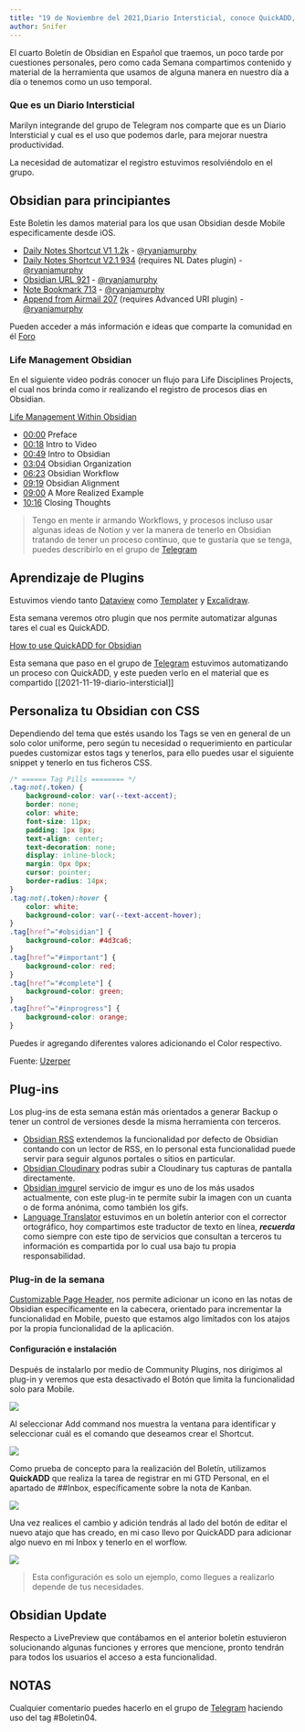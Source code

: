 ```yaml
---
title: "19 de Noviembre del 2021,Diario Intersticial, conoce QuickADD, generando "
author: Snifer
---
```


El cuarto Boletín de Obsidian en Español que traemos, un poco tarde por cuestiones personales, pero como cada Semana compartimos contenido y material de la herramienta que usamos de alguna manera en nuestro día a día o tenemos como un uso temporal.



### Que es un Diario Intersticial 

Marilyn integrande del grupo de Telegram nos comparte que es un Diario Intersticial y cual es el uso que podemos darle, para mejorar nuestra productividad. 

La necesidad de automatizar el registro estuvimos resolviéndolo en el grupo. 

## Obsidian para principiantes

Este Boletin les damos material para los que usan Obsidian desde Mobile especificamente desde iOS.

-   [Daily Notes Shortcut V1 1.2k](https://www.icloud.com/shortcuts/8a62a83b13f14aeb85ad021dcc1793d6) - [@ryanjamurphy](https://forum.obsidian.md/u/ryanjamurphy)
-   [Daily Notes Shortcut V2.1 934](https://www.icloud.com/shortcuts/d441152cb2604cb6916ffa892b55d24e) (requires NL Dates plugin) - [@ryanjamurphy](https://forum.obsidian.md/u/ryanjamurphy)
-   [Obsidian URL 921](https://www.icloud.com/shortcuts/fde1a82c7efa449192b3b97220cffebc) - [@ryanjamurphy](https://forum.obsidian.md/u/ryanjamurphy)
-   [Note Bookmark 713](https://www.icloud.com/shortcuts/8b36378ac7cf460abebaab30eea0f03f) - [@ryanjamurphy](https://forum.obsidian.md/u/ryanjamurphy)
-   [Append from Airmail 207](https://www.icloud.com/shortcuts/2f67013e50f34a1ba5a2ee4c879bb770) (requires Advanced URI plugin) - [@ryanjamurphy](https://forum.obsidian.md/u/ryanjamurphy)

Pueden acceder a más información e ideas que comparte la comunidad en él [Foro](https://forum.obsidian.md/t/ios-shortcuts-share-your-ideas/)

### Life Management Obsidian 

En el siguiente video podrás conocer un flujo para Life Disciplines Projects, el cual nos brinda como ir realizando el registro de procesos dias en Obsidian.  

[Life Management Within Obsidian](https://www.youtube.com/watch?v=iMbIGmfUeUA)

- [00:00](https://www.youtube.com/watch?v=iMbIGmfUeUA&t=0s) Preface
- [00:18](https://www.youtube.com/watch?v=iMbIGmfUeUA&t=18s) Intro to Video 
- [00:49](https://www.youtube.com/watch?v=iMbIGmfUeUA&t=49s) Intro to Obsidian 
- [03:04](https://www.youtube.com/watch?v=iMbIGmfUeUA&t=184s) Obsidian Organization
-  [06:23](https://www.youtube.com/watch?v=iMbIGmfUeUA&t=383s) Obsidian Workflow
-  [09:19](https://www.youtube.com/watch?v=iMbIGmfUeUA&t=559s) Obsidian Alignment 
-  [09:00](https://www.youtube.com/watch?v=iMbIGmfUeUA&t=540s) A More Realized Example 
-  [10:16](https://www.youtube.com/watch?v=iMbIGmfUeUA&t=616s) Closing Thoughts

> Tengo en mente ir armando Workflows, y procesos incluso usar algunas ideas de Notion y ver la manera de tenerlo en Obsidian tratando de tener un proceso continuo, que te gustaría que se tenga, puedes describirlo en el grupo de [Telegram](https://t.me/ObsidianEs)

## Aprendizaje de Plugins 

Estuvimos viendo tanto [Dataview](https://obsidian-es.netlify.app/journals/boletin-obsidian-planifica-tu-mes-con-itinerary) como [Templater](https://obsidian-es.netlify.app/journals/boletin-2-bullet-journal-cryptsidian) y [Excalidraw](). 

Esta semana veremos otro plugin que nos permite automatizar algunas tares el cual es QuickADD. 

[How to use QuickADD for Obsidian](https://www.youtube.com/watch?v=gYK3VDQsZJo)

Esta semana que paso en el grupo de [Telegram](https://t.me/ObsidianEs) estuvimos automatizando un proceso con QuickADD, y este pueden verlo en el material que es compartido [[2021-11-19-diario-intersticial]]

## Personaliza tu Obsidian con CSS

Dependiendo del tema que estés usando los Tags se ven en general de un solo color uniforme, pero según tu necesidad o requerimiento en particular puedes customizar estos tags y tenerlos, para ello puedes usar el siguiente snippet y  tenerlo en tus ficheros CSS. 

``` CSS
/* ====== Tag Pills ======== */
.tag:not(.token) {
	background-color: var(--text-accent);
	border: none;
	color: white;
	font-size: 11px;
	padding: 1px 8px;
	text-align: center;
	text-decoration: none;
	display: inline-block;
	margin: 0px 0px;
	cursor: pointer;
	border-radius: 14px;
}
.tag:not(.token):hover {
	color: white;
	background-color: var(--text-accent-hover);
}
.tag[href^="#obsidian"] {
	background-color: #4d3ca6;
}
.tag[href^="#important"] {
	background-color: red;
}
.tag[href^="#complete"] {
	background-color: green;
}
.tag[href^="#inprogress"] {
	background-color: orange;
}
```

Puedes ir agregando diferentes valores adicionando el Color respectivo. 

Fuente: [Uzerper](https://forum.obsidian.md/t/meta-post-common-css-hacks/1978/72?u=snifer)
## Plug-ins 

Los plug-ins de esta semana están más orientados a generar Backup o tener un control de versiones desde la misma herramienta con terceros. 

- [Obsidian RSS](https://github.com/joethei/obsidian-rss) extendemos la funcionalidad por defecto de Obsidian contando con un lector de RSS, en lo personal esta funcionalidad puede servir para seguir algunos portales o sitios en particular. 
- [Obsidian Cloudinary](https://github.com/jordanhandy/obsidian-cloudinary-uploader) podras subir a Cloudinary tus capturas de pantalla directamente. 
- [Obsidian imgur](https://github.com/gavvvr/obsidian-imgur-plugin )el servicio de imgur es uno de los más usados actualmente, con este plug-in te permite subir la imagen con un cuanta o de forma anónima, como también los gifs. 
- [Language Translator](https://github.com/twentytwokhz/language-translator) estuvimos en un boletín anterior con el corrector ortográfico, hoy compartimos este traductor de texto en línea, ***recuerda*** como siempre con este tipo de servicios que consultan a terceros tu información es compartida por lo cual usa bajo tu propia responsabilidad. 

### Plug-in de la semana

 [Customizable Page Header](https://github.com/kometenstaub/customizable-page-header-buttons), nos permite adicionar un icono en las notas de Obsidian específicamente en la cabecera, orientado para incrementar la funcionalidad en Mobile,  puesto que estamos algo limitados con los atajos por la propia funcionalidad de la aplicación. 
 
 
#### Configuración e instalación 

Después de instalarlo  por medio de Community Plugins, nos dirigimos al plug-in y veremos que esta desactivado el Botón que limita la funcionalidad solo para Mobile. 


![](https://raw.githubusercontent.com/Snifer/Obsidian-news/main/imagenes/boletin4/SettingsCustomHeaderPlugin.png)

Al seleccionar Add command  nos muestra la ventana para identificar y seleccionar cuál es el comando que deseamos crear el Shortcut.

![](https://raw.githubusercontent.com/Snifer/Obsidian-news/main/imagenes/boletin4/ButtonQuickADD.png)

 Como prueba de concepto para la realización del Boletín, utilizamos **QuickADD** que realiza la tarea de registrar en mi GTD Personal, en el apartado de ##Inbox, específicamente sobre la nota de Kanban. 
 


![](https://raw.githubusercontent.com/Snifer/Obsidian-news/main/imagenes/boletin4/Ejemplo_QuickADD.png)

Una vez realices el cambio y adición tendrás al lado del botón de editar el nuevo atajo que has creado, en mi caso llevo por QuickADD para adicionar algo nuevo en mi Inbox y tenerlo en el worflow. 


![](https://raw.githubusercontent.com/Snifer/Obsidian-news/main/imagenes/boletin4/ResultadoCustomHeader.png)

> Esta configuración es solo un ejemplo, como llegues a realizarlo depende de tus necesidades.

## Obsidian Update

Respecto a LivePreview que contábamos en el anterior boletín estuvieron solucionando algunas funciones y errores que mencione, pronto tendrán para todos los usuarios el acceso a esta funcionalidad. 

## NOTAS

Cualquier comentario puedes hacerlo en el grupo de [Telegram](https://t.me/ObsidianEs) haciendo uso del tag #Boletin04.


